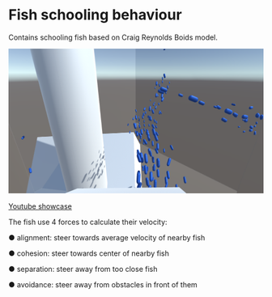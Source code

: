 # Fish schooling behaviour
Contains schooling fish based on Craig Reynolds Boids model.

![thumbnail](/Images/thumbnail.png)

[Youtube showcase](https://www.youtube.com/watch?v=oRc8B5wMgt4)

The fish use 4 forces to calculate their velocity:

● alignment: steer towards average velocity of nearby fish

● cohesion: steer towards center of nearby fish

● separation: steer away from too close fish

● avoidance: steer away from obstacles in front of them
